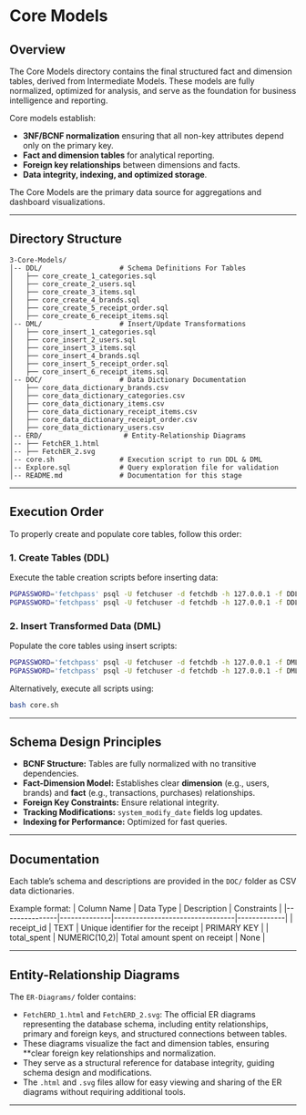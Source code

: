 # Core Models

## Overview
The Core Models directory contains the final structured fact and dimension tables, derived from Intermediate Models. These models are fully normalized, optimized for analysis, and serve as the foundation for business intelligence and reporting.

Core models establish:
- **3NF/BCNF normalization** ensuring that all non-key attributes depend only on the primary key.
- **Fact and dimension tables** for analytical reporting.
- **Foreign key relationships** between dimensions and facts.
- **Data integrity, indexing, and optimized storage**.

The Core Models are the primary data source for aggregations and dashboard visualizations.

---

## Directory Structure
```
3-Core-Models/
│-- DDL/                   # Schema Definitions For Tables
│   ├── core_create_1_categories.sql
│   ├── core_create_2_users.sql
│   ├── core_create_3_items.sql
│   ├── core_create_4_brands.sql
│   ├── core_create_5_receipt_order.sql
│   ├── core_create_6_receipt_items.sql
│-- DML/                   # Insert/Update Transformations
│   ├── core_insert_1_categories.sql
│   ├── core_insert_2_users.sql
│   ├── core_insert_3_items.sql
│   ├── core_insert_4_brands.sql
│   ├── core_insert_5_receipt_order.sql
│   ├── core_insert_6_receipt_items.sql
│-- DOC/                   # Data Dictionary Documentation
│   ├── core_data_dictionary_brands.csv
│   ├── core_data_dictionary_categories.csv
│   ├── core_data_dictionary_items.csv
│   ├── core_data_dictionary_receipt_items.csv
│   ├── core_data_dictionary_receipt_order.csv
│   ├── core_data_dictionary_users.csv
│-- ERD/                    # Entity-Relationship Diagrams
│-- ├── FetchER_1.html
│-- ├── FetchER_2.svg
│-- core.sh                # Execution script to run DDL & DML
│-- Explore.sql            # Query exploration file for validation
│-- README.md              # Documentation for this stage

```

---

## Execution Order
To properly create and populate core tables, follow this order:

### 1. **Create Tables (DDL)**
Execute the table creation scripts before inserting data:
```bash
PGPASSWORD='fetchpass' psql -U fetchuser -d fetchdb -h 127.0.0.1 -f DDL/core_create_1_categories.sql
PGPASSWORD='fetchpass' psql -U fetchuser -d fetchdb -h 127.0.0.1 -f DDL/core_create_2_users.sql
```

### 2. **Insert Transformed Data (DML)**
Populate the core tables using insert scripts:
```bash
PGPASSWORD='fetchpass' psql -U fetchuser -d fetchdb -h 127.0.0.1 -f DML/core_insert_1_categories.sql
PGPASSWORD='fetchpass' psql -U fetchuser -d fetchdb -h 127.0.0.1 -f DML/core_insert_5_receipt_order.sql
```

Alternatively, execute all scripts using:
```bash
bash core.sh
```

---

## Schema Design Principles
- **BCNF Structure:** Tables are fully normalized with no transitive dependencies.
- **Fact-Dimension Model:** Establishes clear **dimension** (e.g., users, brands) and **fact** (e.g., transactions, purchases) relationships.
- **Foreign Key Constraints:** Ensure relational integrity.
- **Tracking Modifications:** `system_modify_date` fields log updates.
- **Indexing for Performance:** Optimized for fast queries.

---

## Documentation
Each table’s schema and descriptions are provided in the `DOC/` folder as CSV data dictionaries. 

Example format:
| Column Name   | Data Type    | Description                     | Constraints |
|---------------|--------------|---------------------------------|-------------|
| receipt_id    | TEXT         | Unique identifier for the receipt | PRIMARY KEY |
| total_spent   | NUMERIC(10,2)| Total amount spent on receipt   | None        |


---

## **Entity-Relationship Diagrams**

The `ER-Diagrams/` folder contains:

- `FetchERD_1.html` and `FetchERD_2.svg`: The official ER diagrams representing the database schema, including entity relationships, primary and foreign keys, and structured connections between tables.
- These diagrams visualize the fact and dimension tables, ensuring **clear foreign key relationships and normalization.
- They serve as a structural reference for database integrity, guiding schema design and modifications.
- The `.html` and `.svg` files allow for easy viewing and sharing of the ER diagrams without requiring additional tools.


---
